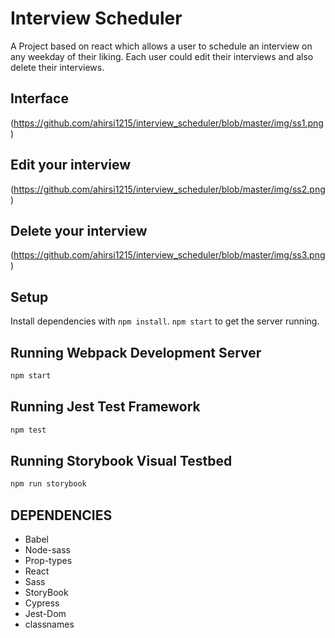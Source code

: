 # Interview Scheduler
A Project based on react which allows a user to schedule an interview on any weekday of their liking. Each user could edit their interviews and also delete their interviews.

## Interface
(https://github.com/ahirsi1215/interview_scheduler/blob/master/img/ss1.png)

## Edit your interview
(https://github.com/ahirsi1215/interview_scheduler/blob/master/img/ss2.png)

## Delete your interview
(https://github.com/ahirsi1215/interview_scheduler/blob/master/img/ss3.png)
## Setup

Install dependencies with `npm install`.
`npm start` to get the server running.

## Running Webpack Development Server

```sh
npm start
```

## Running Jest Test Framework

```sh
npm test
```

## Running Storybook Visual Testbed

```sh
npm run storybook
```
## DEPENDENCIES
- Babel
- Node-sass
- Prop-types
- React
- Sass
- StoryBook
- Cypress
- Jest-Dom
- classnames